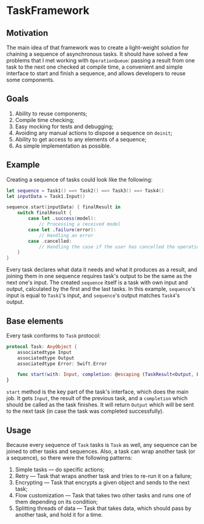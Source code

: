 # TaskFramework

## Motivation

The main idea of that framework was to create a light-weight solution for chaining a sequence of asynchronous tasks. It should have solved a few problems that I met working with `OperationQueue`: passing a result from one task to the next one checked at compile time, a convenient and simple interface to start and finish a sequence, and allows developers to reuse some components.

## Goals

1. Ability to reuse components;
2. Compile time checking;
3. Easy mocking for tests and debugging;
4. Avoiding any manual actions to dispose a sequence on `deinit`;
5. Ability to get access to any elements of a sequence;
6. As simple implementation as possible.

## Example

Creating a sequence of tasks could look like the following:

```swift
let sequence = Task1() ==> Task2() ==> Task3() ==> Task4()
let inputData = Task1.Input()

sequence.start(inputData) { finalResult in
    switch finalResult {
        case let .success(model):
            // Processing a received model
        case let .failure(error):
            // Handling an error
        case .cancelled:
            // Handling the case if the user has cancelled the operation
    }
}
```

Every task declares what data it needs and what it produces as a result, and joining them in one sequence requires task's output to be the same as the next one's input. The created `sequence` itself is a task with own input and output, calculated by the first and the last tasks. In this example, `sequence`'s input is equal to `Task1`'s input, and `sequence`'s output matches `Task4`'s output.

## Base elements

Every task conforms to `Task` protocol:

```swift
protocol Task: AnyObject {
    associatedtype Input
    associatedtype Output
    associatedtype Error: Swift.Error

    func start(with: Input, completion: @escaping (TaskResult<Output, Error>) -> Void)
}
```

`start` method is the key part of the task's interface, which does the main job. It gets `Input`, the result of the previous task, and a `completion` which should be called as the task finishes. It will return `Output` which will be sent to the next task (in case the task was completed successfully).

## Usage

Because every sequence of `Task` tasks is `Task` as well, any sequence can be joined to other tasks and sequences. Also, a task can wrap another task (or a sequence), so there were the following patterns:

1. Simple tasks — do specific actions;
2. Retry — Task that wraps another task and tries to re-run it on a failure;
3. Encrypting — Task that encrypts a given object and sends to the next task;
4. Flow customization — Task that takes two other tasks and runs one of them depending on its condition;
5. Splitting threads of data — Task that takes data, which should pass by another task, and hold it for a time.
